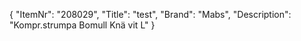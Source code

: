 {
  "ItemNr": "208029",
  "Title": "test",
  "Brand": "Mabs",
  "Description": "Kompr.strumpa Bomull Knä vit L"
}